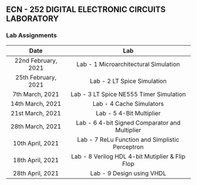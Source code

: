 ## ECN - 252 DIGITAL ELECTRONIC CIRCUITS LABORATORY 
### Lab Assignments

|       Date       | Lab |
|:----------------:|:----------------------------------------:|
| 22nd February, 2021| Lab - 1 Microarchitectural Simulation | 
| 25th February, 2021| Lab - 2 LT Spice Simulation |
| 7th March, 2021| Lab - 3 LT Spice NE555 Timer Simulation |
| 14th March, 2021| Lab - 4 Cache Simulators | 
| 21st March, 2021| Lab - 5 4-Bit Multiplier | 
| 28th March, 2021| Lab - 6 4-bit Signed Comparator and Multiplier | 
| 10th April, 2021| Lab - 7 ReLu Function and Simplistic Perceptron |
| 18th April, 2021| Lab - 8 Verilog HDL 4-bit Mutiplier & Flip Flop |
| 28th April, 2021| Lab - 9 Design using VHDL |